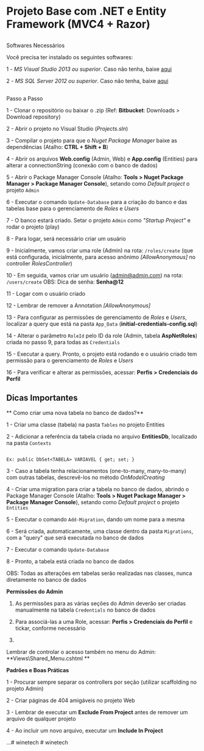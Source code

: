 ﻿# Projeto Base com .NET e Entity Framework (MVC4 + Razor)

## 
Softwares Necessários


Você precisa ter instalado os seguintes softwares:


1 - *MS Visual Studio 2013 ou superior*. Caso não tenha, baixe [aqui](https://www.visualstudio.com/vs/)


2 - *MS SQL Server 2012 ou superior*. Caso não tenha, baixe [aqui](https://www.microsoft.com/en-us/cloud-platform/sql-server-editions)

## 

Passo a Passo


1 - Clonar o repositório ou baixar o .zip (Ref: **Bitbucket**: Downloads > Download repository)


2 - Abrir o projeto no Visual Studio (*Projects.sln*)


3 - Compilar o projeto para que o *Nuget Package Manager* baixe as dependências (Atalho: **CTRL + Shift + B**)


4 - Abrir os arquivos **Web.config** (Admin, Web) e **App.config** (Entities) para alterar a connectionString (conexão com o banco de dados)


5 - Abrir o Package Manager Console (Atalho: **Tools > Nuget Package Manager > Package Manager Console**), setando como *Default project* o projeto `Admin`


6 - Executar o comando `Update-Database` para a criação do banco e das tabelas base para o gerenciamento de *Roles* e *Users*


7 - O banco estará criado. Setar o projeto `Admin` como *"Startup Project"* e rodar o projeto (play)


8 - Para logar, será necessário criar um usuário


9 - Inicialmente, vamos criar uma role (Admin) na rota: `/roles/create` (que está configurada, inicialmente, para acesso anônimo *[AllowAnonymous]* no controller *RolesController*)


10 - Em seguida, vamos criar um usuário (admin@admin.com) na rota: `/users/create`
OBS: Dica de senha: **Senha@12**


11 - Logar com o usuário criado


12 - Lembrar de remover a Annotation *[AllowAnonymous]*


13 - Para configurar as permissões de gerenciamento de *Roles* e *Users*, localizar a query que está na pasta `App_Data` (**initial-credentials-config.sql**)


14 - Alterar o parâmetro `RoleId` pelo ID da role (Admin, tabela **AspNetRoles**) criada no passo 9, para todas as `Credentials`


15 - Executar a query. Pronto, o projeto está rodando e o usuário criado tem permissão para o gerenciamento de *Roles* e *Users*


16 - Para verificar e alterar as permissões, acessar: **Perfis > Credenciais do Perfil**


## Dicas Importantes

**
Como criar uma nova tabela no banco de dados?**


1 - Criar uma classe (tabela) na pasta `Tables` no projeto Entities


2 - Adicionar a referência da tabela criada no arquivo **EntitiesDb**, localizado na pasta `Contexts`
```

Ex: public DbSet<TABELA> VARIAVEL { get; set; }
```


3 - Caso a tabela tenha relacionamentos (one-to-many, many-to-many) com outras tabelas, descrevê-los no método *OnModelCreating*


4 - Criar uma migration para criar a tabela no banco de dados, abrindo o Package Manager Console (Atalho: **Tools > Nuget Package Manager > Package Manager Console**),
setando como *Default project* o projeto `Entities`


5 - Executar o comando `Add-Migration`, dando um nome para a mesma


6 - Será criada, automaticamente, uma classe dentro da pasta `Migrations`, com a "query" que será executada no banco de dados


7 - Executar o comando `Update-Database`


8 - Pronto, a tabela está criada no banco de dados

 
OBS: Todas as alterações em tabelas serão realizadas nas classes, nunca diretamente no banco de dados


**Permissões do Admin**


1) As permissões para as várias seções do Admin deverão ser criadas manualmente na tabela `Credentials` no banco de dados


2) Para associá-las a uma Role, acessar: **Perfis > Credenciais do Perfil** e tickar, conforme necessário

3) 
Lembrar de controlar o acesso também no menu do Admin: **Views\Shared\_Menu.cshtml
**

**Padrões e Boas Práticas**


1 - Procurar sempre separar os controllers por seção (utilizar scaffolding no projeto Admin)


2 - Criar páginas de 404 amigáveis no projeto Web


3 - Lembrar de executar um **Exclude From Project** antes de remover um arquivo de qualquer projeto


4 - Ao incluir um novo arquivo, executar um **Include In Project**

...#   w i n e t e c h  
 #   w i n e t e c h  
 